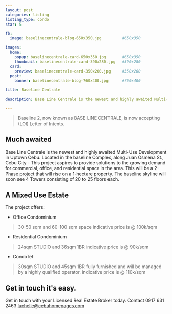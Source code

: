 ```yaml
---
layout: post
categories: listing
listing_type: condo
star: 5

fb:
  image: baselinecentrale-blog-650x350.jpg         #650x350

images:
  home:
    popup: baselinecentrale-card-650x350.jpg       #650x350
    thumbnail: baselinecentrale-card-390x280.jpg   #390x280
  card:
    preview: baselinecentrale-card-350x200.jpg     #350x200
  post:
    banner: baselinecentrale-blog-760x400.jpg      #760x400

title: Baseline Centrale

description: Base Line Centrale is the newest and highly awaited Multi-Use Development in Uptown Cebu. Located in the baseline Complex, along Juan Osmena St., Cebu City - This project aspires to provide solutions to the growing demand for commercial, office, and residential space in the area.

---
```


> Baseline 2, now known as BASE LINE CENTRALE, is now accepting (LOI) Letter of Intents.

## Much awaited

Base Line Centrale is the newest and highly awaited Multi-Use Development in Uptown Cebu. Located in the baseline Complex, along Juan Osmena St., Cebu City - This project aspires to provide solutions to the growing demand for commercial, office, and residential space in the area.
This will be a 2-Phase project that will rise on a 1-hectare property. The baseline skyline will soon see 4 Towers consisting of 20 to 25 floors each.

## A Mixed Use Estate

The project offers:

- Office Condominium
> 30-50 sqm and 60-100 sqm space indicative price is @ 100k/sqm

- Residential Condominium 
> 24sqm STUDIO and 36sqm 1BR indicative price is @ 90k/sqm

- CondoTel 
>30sqm STUDIO and 45sqm 1BR 
>fully furnished and will be managed by a highly qualified operator. indicative price is @ 110k/sqm

## Get in touch it's easy.

Get in touch with your Licensed Real Estate Broker today. 
Contact 0917 631 2463 [luchelle@cebuhomepages.com](mailto:luchelle@cebuhomepages.com)